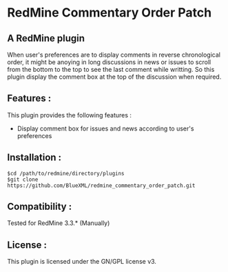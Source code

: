 # RedMine Commentary Order Patch
## A RedMine plugin

When user's preferences are to display comments in reverse chronological order, it might be anoying in long discussions in news or issues to scroll from the bottom to the top to see the last comment while writting. So this plugin display the comment box at the top of the discussion when required.


## Features :

This plugin provides the following features :
* Display comment box for issues and news according to user's preferences

## Installation :

	$cd /path/to/redmine/directory/plugins
	$git clone https://github.com/BlueXML/redmine_commentary_order_patch.git

## Compatibility :
Tested for RedMine 3.3.* (Manually)

## License :
This plugin is licensed under the GN/GPL license v3.




